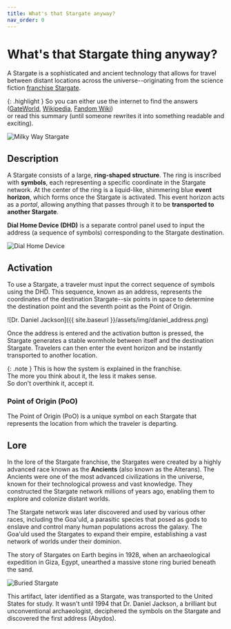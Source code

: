 ```yaml
---
title: What's that Stargate anyway?
nav_order: 0
---
```


# What's that Stargate thing anyway?
A Stargate is a sophisticated and ancient technology
that allows for travel between distant locations across the universe--originating from the science fiction [franchise Stargate](https://en.wikipedia.org/wiki/Stargate).

{: .highlight }
So you can either use the internet to find the answers 
([GateWorld](https://www.gateworld.net/wiki/Stargate),
 [Wikipedia](https://en.wikipedia.org/wiki/Stargate_(device)),
 [Fandom Wiki](https://stargate.fandom.com/wiki/Stargate))  
or read this summary (until someone rewrites it into something readable and exciting).

![Milky Way Stargate](https://upload.wikimedia.org/wikipedia/en/7/7a/SG1stargate.jpg)

## Description
A Stargate consists of a large, **ring-shaped structure**.
The ring is inscribed with **symbols**,
each representing a specific coordinate in the Stargate network.
At the center of the ring is a liquid-like, shimmering blue **event horizon**, which forms once the Stargate is activated.
This event horizon acts as a _portal_, allowing anything that passes through it to be **transported to another Stargate**.

**Dial Home Device (DHD)** is a separate control panel used to input the address (a sequence of symbols)
corresponding to the Stargate destination.

![Dial Home Device](https://static.wikia.nocookie.net/stargate/images/0/02/DHD.jpg)

## Activation
To use a Stargate, a traveler must input the correct sequence of symbols using the DHD.
This sequence, known as an address, represents the coordinates of the destination Stargate--six
points in space to determine the destination point and the seventh point as the Point of Origin.

![Dr. Daniel Jackson]({{ site.baseurl }}/assets/img/daniel_address.png)

Once the address is entered and the activation button is pressed,
the Stargate generates a stable wormhole between itself and the destination Stargate.
Travelers can then enter the event horizon and be instantly transported to another location.

{: .note }
This is how the system is explained in the franchise.  
The more you think about it, the less it makes sense.  
So don't overthink it, accept it.

### Point of Origin (PoO)
The Point of Origin (PoO) is a unique symbol on each Stargate that represents the location from which the traveler is departing.

## Lore
In the lore of the Stargate franchise,
the Stargates were created by a highly advanced race known as the **Ancients** (also known as the Alterans).
The Ancients were one of the most advanced civilizations in the universe,
known for their technological prowess and vast knowledge.
They constructed the Stargate network millions of years ago, enabling them to explore and colonize distant worlds.

The Stargate network was later discovered and used by various other races, including the Goa'uld,
a parasitic species that posed as gods to enslave and control many human populations across the galaxy.
The Goa'uld used the Stargates to expand their empire, establishing a vast network of worlds under their dominion.

The story of Stargates on Earth begins in 1928,
when an archaeological expedition in Giza, Egypt,
unearthed a massive stone ring buried beneath the sand.

![Buried Stargate](https://upload.wikimedia.org/wikipedia/en/3/3c/Buried_gate.jpg)

This artifact, later identified as a Stargate, was transported to the United States for study.
It wasn't until 1994 that Dr. Daniel Jackson, a brilliant but unconventional archaeologist,
deciphered the symbols on the Stargate and discovered the first address (Abydos).


